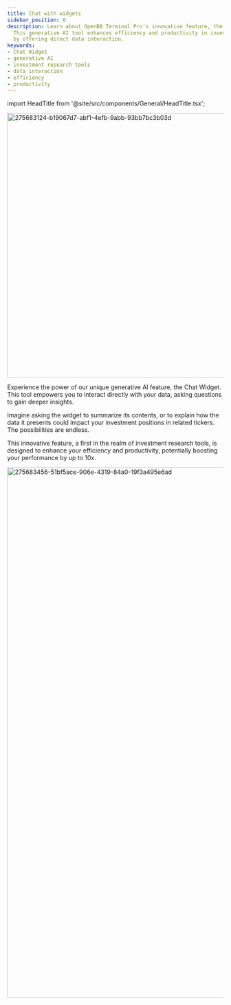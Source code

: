 ```yaml
---
title: Chat with widgets
sidebar_position: 0
description: Learn about OpenBB Terminal Pro's innovative feature, the Chat Widget.
  This generative AI tool enhances efficiency and productivity in investment research
  by offering direct data interaction.
keywords:
- Chat Widget
- generative AI
- investment research tools
- data interaction
- efficiency
- productivity
---
```


import HeadTitle from '@site/src/components/General/HeadTitle.tsx';

<HeadTitle title="Chat with widgets | OpenBB Terminal Pro Docs" />


<img width="614" alt="275683124-b19067d7-abf1-4efb-9abb-93bb7bc3b03d" src="https://github.com/OpenBB-finance/OpenBBTerminal/assets/25267873/6f180d91-207a-4a37-86a8-ba78969f6e0a"/>

Experience the power of our unique generative AI feature, the Chat Widget. This tool empowers you to interact directly with your data, asking questions to gain deeper insights.

Imagine asking the widget to summarize its contents, or to explain how the data it presents could impact your investment positions in related tickers. The possibilities are endless.

This innovative feature, a first in the realm of investment research tools, is designed to enhance your efficiency and productivity, potentially boosting your performance by up to 10x.

<img width="1232" alt="275683456-51bf5ace-906e-4319-84a0-19f3a495e6ad" src="https://github.com/OpenBB-finance/OpenBBTerminal/assets/25267873/d10e1587-998a-4e93-949b-59c070e82423"/>
